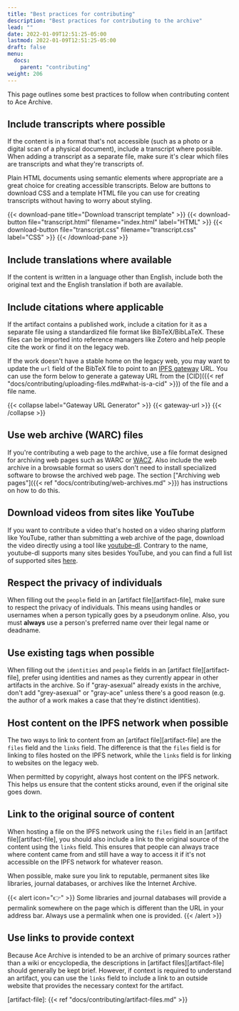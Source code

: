 ```yaml
---
title: "Best practices for contributing"
description: "Best practices for contributing to the archive"
lead: ""
date: 2022-01-09T12:51:25-05:00
lastmod: 2022-01-09T12:51:25-05:00
draft: false
menu:
  docs:
    parent: "contributing"
weight: 206
---
```


This page outlines some best practices to follow when contributing content to
Ace Archive.

## Include transcripts where possible

If the content is in a format that's not accessible (such as a photo or a
digital scan of a physical document), include a transcript where possible. When
adding a transcript as a separate file, make sure it's clear which files are
transcripts and what they're transcripts of.

Plain HTML documents using semantic elements where appropriate are a great
choice for creating accessible transcripts. Below are buttons to download CSS
and a template HTML file you can use for creating transcripts without having to
worry about styling.

{{< download-pane title="Download transcript template" >}}
{{< download-button file="transcript.html" filename="index.html" label="HTML" >}}
{{< download-button file="transcript.css" filename="transcript.css" label="CSS" >}}
{{< /download-pane >}}

## Include translations where available

If the content is written in a language other than English, include both the
original text and the English translation if both are available.

## Include citations where applicable

If the artifact contains a published work, include a citation for it as a
separate file using a standardized file format like BibTeX/BibLaTeX. These
files can be imported into reference managers like Zotero and help people cite
the work or find it on the legacy web.

If the work doesn't have a stable home on the legacy web, you may want to
update the `url` field of the BibTeX file to point to an [IPFS
gateway](https://docs.ipfs.io/concepts/ipfs-gateway/) URL. You can use the form
below to generate a gateway URL from the [CID]({{< ref
"docs/contributing/uploading-files.md#what-is-a-cid" >}}) of the file and a
file name.

{{< collapse label="Gateway URL Generator" >}}
{{< gateway-url >}}
{{< /collapse >}}

## Use web archive (WARC) files

If you're contributing a web page to the archive, use a file format designed
for archiving web pages such as WARC or
[WACZ](https://github.com/webrecorder/wacz-spec). Also include the web archive
in a browsable format so users don't need to install specialized software to
browse the archived web page. The section ["Archiving web pages"]({{< ref
"docs/contributing/web-archives.md" >}}) has instructions on how to do this.

## Download videos from sites like YouTube

If you want to contribute a video that's hosted on a video sharing platform
like YouTube, rather than submitting a web archive of the page, download the
video directly using a tool like
[youtube-dl](https://ytdl-org.github.io/youtube-dl/). Contrary to the name,
youtube-dl supports many sites besides YouTube, and you can find a full list of
supported sites
[here](https://github.com/ytdl-org/youtube-dl/blob/master/docs/supportedsites.md).

## Respect the privacy of individuals

When filling out the `people` field in an [artifact file][artifact-file], make
sure to respect the privacy of individuals. This means using handles or
usernames when a person typically goes by a pseudonym online. Also, you must
**always** use a person's preferred name over their legal name or deadname.

## Use existing tags when possible

When filling out the `identities` and `people` fields in an [artifact
file][artifact-file], prefer using identities and names as they currently
appear in other artifacts in the archive. So if "gray-asexual" already exists
in the archive, don't add "grey-asexual" or "gray-ace" unless there's a good
reason (e.g. the author of a work makes a case that they're distinct
identities).

## Host content on the IPFS network when possible

The two ways to link to content from an [artifact file][artifact-file] are the
`files` field and the `links` field. The difference is that the `files` field
is for linking to files hosted on the IPFS network, while the `links` field is
for linking to websites on the legacy web.

When permitted by copyright, always host content on the IPFS network. This
helps us ensure that the content sticks around, even if the original site goes
down.

## Link to the original source of content

When hosting a file on the IPFS network using the `files` field in an [artifact
file][artifact-file], you should also include a link to the original source of
the content using the `links` field.  This ensures that people can always trace
where content came from and still have a way to access it if it's not
accessible on the IPFS network for whatever reason.

When possible, make sure you link to reputable, permanent sites like libraries,
journal databases, or archives like the Internet Archive.

{{< alert icon="👉" >}}
Some libraries and journal databases will provide a permalink somewhere on the
page which is different than the URL in your address bar. Always use a
permalink when one is provided.
{{< /alert >}}

## Use links to provide context

Because Ace Archive is intended to be an archive of primary sources rather than
a wiki or encyclopedia, the descriptions in [artifact files][artifact-file]
should generally be kept brief.  However, if context is required to understand
an artifact, you can use the `links` field to include a link to an outside
website that provides the necessary context for the artifact.

[artifact-file]: {{< ref "docs/contributing/artifact-files.md" >}}

